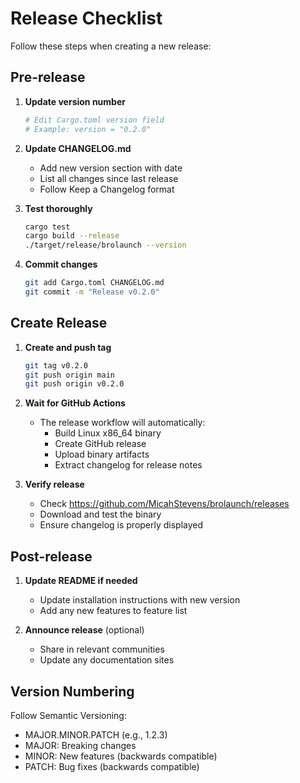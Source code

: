 # Release Checklist

Follow these steps when creating a new release:

## Pre-release

1. **Update version number**
   ```bash
   # Edit Cargo.toml version field
   # Example: version = "0.2.0"
   ```

2. **Update CHANGELOG.md**
   - Add new version section with date
   - List all changes since last release
   - Follow Keep a Changelog format

3. **Test thoroughly**
   ```bash
   cargo test
   cargo build --release
   ./target/release/brolaunch --version
   ```

4. **Commit changes**
   ```bash
   git add Cargo.toml CHANGELOG.md
   git commit -m "Release v0.2.0"
   ```

## Create Release

1. **Create and push tag**
   ```bash
   git tag v0.2.0
   git push origin main
   git push origin v0.2.0
   ```

2. **Wait for GitHub Actions**
   - The release workflow will automatically:
     - Build Linux x86_64 binary
     - Create GitHub release
     - Upload binary artifacts
     - Extract changelog for release notes

3. **Verify release**
   - Check https://github.com/MicahStevens/brolaunch/releases
   - Download and test the binary
   - Ensure changelog is properly displayed

## Post-release

1. **Update README if needed**
   - Update installation instructions with new version
   - Add any new features to feature list

2. **Announce release** (optional)
   - Share in relevant communities
   - Update any documentation sites

## Version Numbering

Follow Semantic Versioning:
- MAJOR.MINOR.PATCH (e.g., 1.2.3)
- MAJOR: Breaking changes
- MINOR: New features (backwards compatible)
- PATCH: Bug fixes (backwards compatible)
